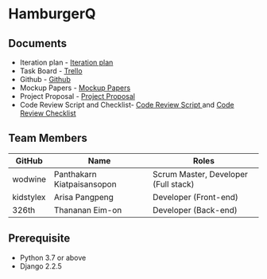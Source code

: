# HamburgerQ

## Documents

- Iteration plan - [Iteration plan](https://docs.google.com/document/d/133HPHjWUwl43IdhKVEMPJiHcuoHuUlzp2-9CJC1oEoE/edit)
- Task Board - [Trello](https://trello.com/b/OzYse9c9/hamburgq)  
- Github - [Github](https://github.com/kidstylex/HamburgQ)
- Mockup Papers - [Mockup Papers](https://docs.google.com/presentation/d/1iLrLxaDiU9liUZJI3gHnZ0y2dnxpwuQllvGP1yIU29o/edit#slide=id.p)
- Project Proposal - [Project Proposal](https://docs.google.com/document/d/1UD7B5s0sYkI1M6M1O-IvHSsvIg23JR0TkrShE1AXIk0/edit#heading=h.vkq3s4w01uy9)
- Code Review Script and Checklist- [Code Review Script
](https://docs.google.com/document/d/1zPGRHCFPNvA5OCWQc-J3Q4h8VnlXVnxrC8IPeDdF7vw/edit?usp=sharing)  and [Code Review Checklist
](https://docs.google.com/document/d/1X7eSuoDbGrmmTzt0P9sBkal2dof4DjkpO62N1ioPEQ8/edit?usp=sharing)

## Team Members

GitHub       |           Name           |               Roles
-------------|--------------------------|-------------------------------------
wodwine      |   Panthakarn Kiatpaisansopon    |       Scrum Master, Developer (Full stack)
kidstylex    |   Arisa Pangpeng |              Developer (Front-end)
326th  |  Thananan Eim-on        |              Developer (Back-end)

## Prerequisite

- Python 3.7 or above
- Django 2.2.5
